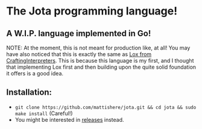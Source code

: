 # The Jota programming language!
## A W.I.P. language implemented in Go!

NOTE: At the moment, this is not meant for production like, at all! You may have also noticed that this is exactly the same as [Lox from CraftingInterpreters](https://craftinginterpreters.com/). This is because this language is my first, and I thought that implementing Lox first and then building upon the quite solid foundation it offers is a good idea.

## Installation:
- `git clone https://github.com/mattishere/jota.git && cd jota && sudo make install` (Careful!)
- You might be interested in [releases](https://github.com/mattishere/jota/releases) instead.